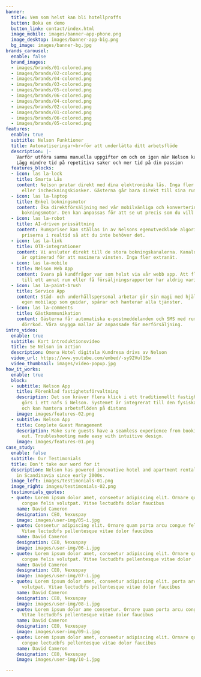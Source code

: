 ```yaml
---
banner:
  title: Vem som helst kan bli hotellproffs
  button: Boka en demo
  button_link: contact/index.html
  image_mobile: images/banner-app-phone.png
  image_desktop: images/banner-app-big.png
  bg_image: images/banner-bg.jpg
brands_carousel:
  enable: false
  brand_images:
  - images/brands/01-colored.png
  - images/brands/02-colored.png
  - images/brands/04-colored.png
  - images/brands/03-colored.png
  - images/brands/05-colored.png
  - images/brands/06-colored.png
  - images/brands/04-colored.png
  - images/brands/02-colored.png
  - images/brands/01-colored.png
  - images/brands/06-colored.png
  - images/brands/05-colored.png
features:
  enable: true
  subtitle: Nelson Funktioner
  title: Automatiseringar<br>för att underlätta ditt arbetsflöde
  description: |-
    Varför utföra samma manuella uppgifter om och om igen när Nelson kan göra det åt dig? <br>
    Lägg mindre tid på repetitiva saker och mer tid på din passion
  features_blocks:
  - icon: las la-lock
    title: Smarta Lås
    content: Nelson pratar direkt med dina elektroniska lås. Inga fler nyckelkort
      eller incheckningskiosker. Gästerna går bara direkt till sina rum när de kommer.
  - icon: las la-laptop
    title: Enkel bokningsmotor
    content: Öka direktförsäljning med vår mobilvänliga och konverterings-besatta
      bokningsmotor. Den kan anpassas för att se ut precis som du vill ha den.
  - icon: las la-robot
    title: AI-driven prissättning
    content: Rumspriser kan ställas in av Nelsons egenutvecklade algoritm som justerar
      priserna i realtid så att du inte behöver det.
  - icon: las la-link
    title: OTA-integrationer
    content: Vi ansluter direkt till de stora bokningskanalerna. Kanaldistributionen
      är optimerad för att maximera vinsten. Inga fler extranät.
  - icon: las la-mobile
    title: Nelson Web App
    content: Svara på kundfrågor var som helst via vår webb app. Att flytta en kund
      till ett annat rum eller få försäljningsrapporter har aldrig varit enklare.
  - icon: las la-paint-brush
    title: Service App
    content: Städ- och underhållspersonal arbetar gör sin magi med hjälp av Nelsons
      egen mobilapp som guidar, spårar och hanterar alla tjänster.
  - icon: las la-comments
    title: Gästkommunikation
    content: Gästerna får automatiska e-postmeddelanden och SMS med rumsnummer och
      dörrkod. Våra snygga mallar är anpassade för merförsäljning.
intro_video:
  enable: true
  subtitle: Kort introduktionsvideo
  title: Se Nelson in action
  description: Omena Hotel digitala Kundresa drivs av Nelson
  video_url: https://www.youtube.com/embed/-sy92Vul1Sw
  video_thumbnail: images/video-popup.jpg
how_it_works:
  enable: true
  block:
  - subtitle: Nelson App
    title: Förenklad fastighetsförvaltning
    description: Det som kräver flera klick i ett traditionellt fastighetsförvaltningssystem
      görs i ett nafs i Nelson. Systemet är integrerat till den fysiska hotell-miljön
      och kan hantera arbetsflöden på distans
    image: images/features-02.png
  - subtitle: Nelson App
    title: Complete Guest Management
    description: Make sure guests have a seamless experience from booking to checking
      out. Troubleshooting made easy with intuitive design.
    image: images/features-01.png
case_study:
  enable: false
  subtitle: Our Testimonials
  title: Don't take our word for it
  description: Nelson has powered innovative hotel and apartment rental businesses
    in Scandinavia since early 2000s.
  image_left: images/testimonials-01.png
  image_right: images/testimonials-02.png
  testimonials_quotes:
  - quote: Lorem ipsum dolor amet, conseetur adipiscing elit. Ornare quam porta arcu
      congue felis volutpat. Vitae lectudbfs dolor faucibus
    name: David Cameron
    designation: CEO, Nexuspay
    image: images/user-img/05-i.jpg
  - quote: Conseetur adipiscing elit. Ornare quam porta arcu congue felis volutpat.
      Vitae lectudbfs pellentesque vitae dolor faucibus
    name: David Cameron
    designation: CEO, Nexuspay
    image: images/user-img/06-i.jpg
  - quote: Lorem ipsum dolor amet, conseetur adipiscing elit. Ornare quam porta arcu
      congue felis volutpat. Vitae lectudbfs pellentesque vitae dolor
    name: David Cameron
    designation: CEO, Nexuspay
    image: images/user-img/07-i.jpg
  - quote: Lorem ipsum dolor amet, conseetur adipiscing elit. porta arcu congue felis
      volutpat. Vitae lectudbfs pellentesque vitae dolor faucibus
    name: David Cameron
    designation: CEO, Nexuspay
    image: images/user-img/08-i.jpg
  - quote: Lorem ipsum dolor ame conseetur. Ornare quam porta arcu congue felis volutpat.
      Vitae lectudbfs pellentesque vitae dolor faucibus
    name: David Cameron
    designation: CEO, Nexuspay
    image: images/user-img/09-i.jpg
  - quote: Lorem ipsum dolor amet, conseetur adipiscing elit. Ornare quam porta arcu
      congue lectudbfs pellentesque vitae dolor faucibus
    name: David Cameron
    designation: CEO, Nexuspay
    image: images/user-img/10-i.jpg

---
```

